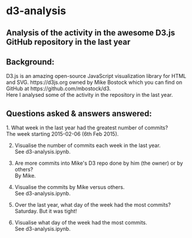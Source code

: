 # d3-analysis

<h2>Analysis of the activity in the awesome D3.js GitHub repository in the last year</h2>

<h2>Background:</h2>
D3.js is an amazing open-source JavaScript visualization library for HTML and SVG. https://d3js.org owned by Mike Bostock which you can find on GitHub at https://github.com/mbostock/d3.<br>
Here I analysed some of the activity in the repository in the last year.

<h2>Questions asked & answers answered:</h2>
1. What week in the last year had the greatest number of commits?<br>
The week starting 2015-02-06 (6th Feb 2015).<br>

2. Visualise the number of commits each week in the last year.<br>
See d3-analysis.ipynb.<br>

3. Are more commits into Mike's D3 repo done by him (the owner) or by others?<br>
By Mike.<br>

4. Visualise the commits by Mike versus others.<br>
See d3-analysis.ipynb.<br>

5. Over the last year, what day of the week had the most commits?<br>
Saturday. But it was tight!<br>

6. Visualise what day of the week had the most commits.<br>
See d3-analysis.ipynb.<br>
